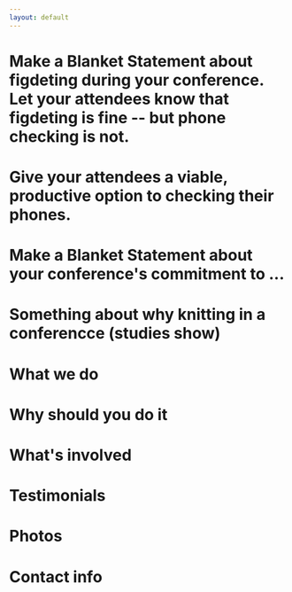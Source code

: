 ```yaml
---
layout: default
---
```


# Make a Blanket Statement about figdeting during your conference. Let your attendees know that figdeting is fine -- but phone checking is not. 
# Give your attendees a viable, productive option to checking their phones.
# Make a Blanket Statement about your conference's commitment to ...
# Something about why knitting in a conferencce (studies show)
# What we do
# Why should you do it
# What's involved
# Testimonials
# Photos
# Contact info

